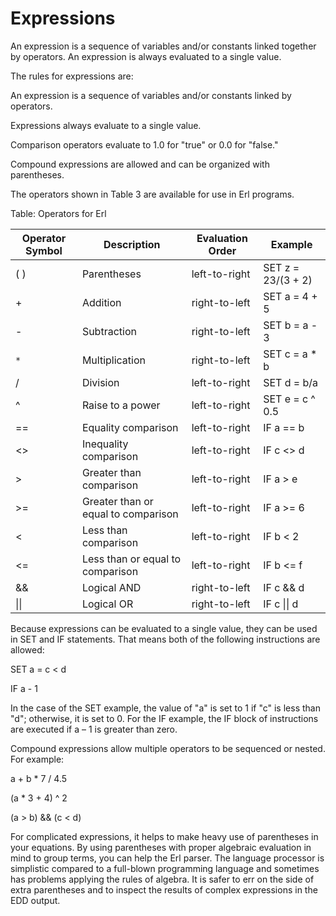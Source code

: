 # Expressions

An expression is a sequence of variables and/or constants linked together by operators. An expression is always evaluated to a single value.

The rules for expressions are:

An expression is a sequence of variables and/or constants linked by operators.

Expressions always evaluate to a single value.

Comparison operators evaluate to 1.0 for "true" or 0.0 for "false."

Compound expressions are allowed and can be organized with parentheses.

The operators shown in Table 3 are available for use in Erl programs.

Table: Operators for Erl

Operator Symbol|Description|Evaluation Order|Example
---------------|-----------|----------------|-------
( )|Parentheses|left-to-right|SET z = 23/(3 + 2)
+|Addition|right-to-left|SET a = 4 + 5
-|Subtraction|right-to-left|SET b = a - 3
`*`|Multiplication|right-to-left|SET c = a \* b
/|Division|left-to-right|SET d = b/a
^|Raise to a power|left-to-right|SET e = c ^ 0.5
==|Equality comparison|left-to-right|IF a == b
\<\>|Inequality comparison|left-to-right|IF c \<\> d
>|Greater than comparison|left-to-right|IF a \> e
\>=|Greater than or equal to comparison|left-to-right|IF a \>= 6
\<|Less than comparison|left-to-right|IF b \< 2
\<=|Less than or equal to comparison|left-to-right|IF b \<= f
&&|Logical AND|right-to-left|IF c && d
\|\||Logical OR|right-to-left|IF c \|\| d

Because expressions can be evaluated to a single value, they can be used in SET and IF statements. That means both of the following instructions are allowed:

SET a = c \< d

IF a - 1

In the case of the SET example, the value of "a" is set to 1 if "c" is less than "d"; otherwise, it is set to 0. For the IF example, the IF block of instructions are executed if a – 1 is greater than zero.

Compound expressions allow multiple operators to be sequenced or nested. For example:

a + b \* 7 / 4.5

(a \* 3 + 4) ^ 2

(a \> b) && (c \< d)

For complicated expressions, it helps to make heavy use of parentheses in your equations.  By using parentheses with proper algebraic evaluation in mind to group terms, you can help the Erl parser.  The language processor is simplistic compared to a full-blown programming language and sometimes has problems applying the rules of algebra.  It is safer to err on the side of extra parentheses and to inspect the results of complex expressions in the EDD output.
